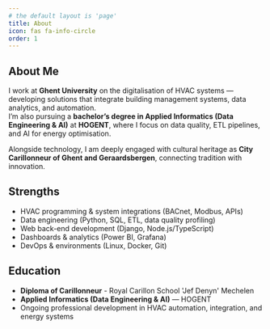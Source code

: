 ```yaml
---
# the default layout is 'page'
title: About
icon: fas fa-info-circle
order: 1
---
```


## About Me

I work at **Ghent University** on the digitalisation of HVAC systems — developing solutions that integrate building management systems, data analytics, and automation.  
I’m also pursuing a **bachelor’s degree in Applied Informatics (Data Engineering & AI)** at **HOGENT**, where I focus on data quality, ETL pipelines, and AI for energy optimisation.

Alongside technology, I am deeply engaged with cultural heritage as **City Carillonneur of Ghent and Geraardsbergen**, connecting tradition with innovation.

## Strengths

- HVAC programming & system integrations (BACnet, Modbus, APIs)  
- Data engineering (Python, SQL, ETL, data quality profiling)  
- Web back-end development (Django, Node.js/TypeScript)  
- Dashboards & analytics (Power BI, Grafana)  
- DevOps & environments (Linux, Docker, Git)

## Education

- **Diploma of Carillonneur** - Royal Carillon School 'Jef Denyn' Mechelen
- **Applied Informatics (Data Engineering & AI)** — HOGENT  
- Ongoing professional development in HVAC automation, integration, and energy systems